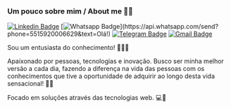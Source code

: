 ### Um pouco sobre mim / About me 👋🏽


[![Linkedin Badge](https://img.shields.io/badge/-LinkedIn-blue?style=flat-square&logo=Linkedin&logoColor=white&link=https://www.linkedin.com/in/michael-lourenco/)](https://www.linkedin.com/in/michael-lourenco/)
[![Whatsapp Badge](https://img.shields.io/badge/-Whatsapp-4CA143?style=flat-square&labelColor=4CA143&logo=whatsapp&logoColor=white&link=https://api.whatsapp.com/send?phone=5515920006629&text=Olá!)](https://api.whatsapp.com/send?phone=5515920006629&text=Olá!)
[![Telegram Badge](https://img.shields.io/badge/-Telegram-1ca0f1?style=flat-square&labelColor=1ca0f1&logo=telegram&logoColor=white&link=https://t.me/michaellourencorj)](https://t.me/michaellourencorj)
[![Gmail Badge](https://img.shields.io/badge/-michael.lourenco@pixter.com.br-blue?style=flat-square&logo=Gmail&logoColor=white&link=mailto:michael.lourenco@pixter.com.br)](mailto:michael.lourenco@pixter.com.br)

Sou um entusiasta do conhecimento! 🕵🏽‍♂️

Apaixonado por pessoas, tecnologias e inovação. Busco ser minha melhor versão a cada dia, 
fazendo a diferença na vida das pessoas com os conhecimentos que tive a oportunidade de adquirir ao 
longo desta vida sensacional! 🙌🏽

Focado em soluções através das tecnologias web. 💻📱
